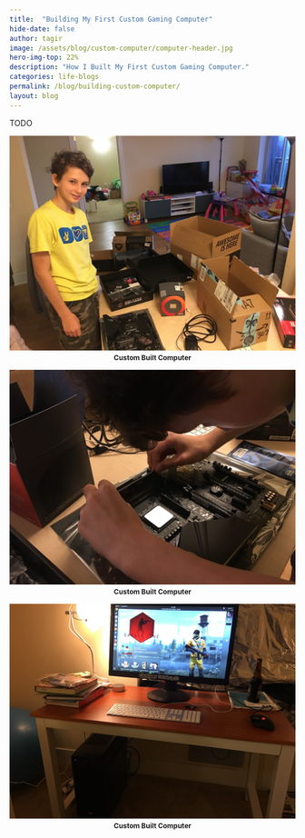 ```yaml
---
title:  "Building My First Custom Gaming Computer"
hide-date: false
author: tagir
image: /assets/blog/custom-computer/computer-header.jpg
hero-img-top: 22%
description: "How I Built My First Custom Gaming Computer."
categories: life-blogs
permalink: /blog/building-custom-computer/
layout: blog
---
```

TODO

<p align="center">
	<img src="/assets/blog/custom-computer/IMG_7935.jpg" alt="Custom Built Computer" class="img-responsive">
	<strong><span style="font-size: 12px;">Custom Built Computer</span></strong>
</p>

<p align="center">
	<img src="/assets/blog/custom-computer/IMG_7938.jpg" alt="Custom Built Computer" class="img-responsive">
	<strong><span style="font-size: 12px;">Custom Built Computer</span></strong>
</p>

<p align="center">
	<img src="/assets/blog/custom-computer/IMG_7980.jpg" alt="Custom Built Computer" class="img-responsive">
	<strong><span style="font-size: 12px;">Custom Built Computer</span></strong>
</p>